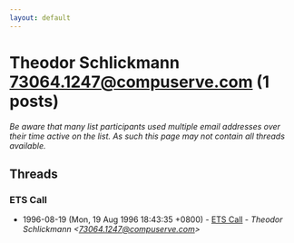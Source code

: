 ```yaml
---
layout: default
---
```


# Theodor Schlickmann <73064.1247@compuserve.com> (1 posts)

_Be aware that many list participants used multiple email addresses over their time active on the list. As such this page may not contain all threads available._

## Threads

### ETS Call
+ 1996-08-19 (Mon, 19 Aug 1996 18:43:35 +0800) - [ETS Call](/archive/1996/08/2e4e6ccdfc3444f7a6f8ebb32064e494c02d307c83c2ec26be0fbe49cbbf80f0) - _Theodor Schlickmann \<73064.1247@compuserve.com\>_

